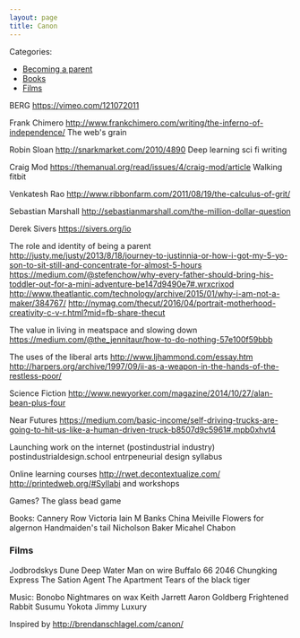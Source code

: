 ```yaml
---
layout: page
title: Canon
---
```


Categories:

<ul>
<li><a href="#parenting">Becoming a parent</a></li>
<li><a href="#books">Books</a></li>
<li><a href="#films">Films</a></li>
</ul>

BERG
https://vimeo.com/121072011


Frank Chimero
http://www.frankchimero.com/writing/the-inferno-of-independence/
The web's grain

Robin Sloan
http://snarkmarket.com/2010/4890
Deep learning sci fi writing

Craig Mod
https://themanual.org/read/issues/4/craig-mod/article
Walking fitbit

Venkatesh Rao
http://www.ribbonfarm.com/2011/08/19/the-calculus-of-grit/

Sebastian Marshall
http://sebastianmarshall.com/the-million-dollar-question

Derek Sivers
https://sivers.org/io

The role and identity of being a parent
http://justy.me/justy/2013/8/18/journey-to-justinnia-or-how-i-got-my-5-yo-son-to-sit-still-and-concentrate-for-almost-5-hours
https://medium.com/@stefenchow/why-every-father-should-bring-his-toddler-out-for-a-mini-adventure-be147d9490e7#.wrxcrixod
http://www.theatlantic.com/technology/archive/2015/01/why-i-am-not-a-maker/384767/
http://nymag.com/thecut/2016/04/portrait-motherhood-creativity-c-v-r.html?mid=fb-share-thecut

The value in living in meatspace and slowing down
https://medium.com/@the_jennitaur/how-to-do-nothing-57e100f59bbb

The uses of the liberal arts
http://www.ljhammond.com/essay.htm
http://harpers.org/archive/1997/09/ii-as-a-weapon-in-the-hands-of-the-restless-poor/

Science Fiction
http://www.newyorker.com/magazine/2014/10/27/alan-bean-plus-four

Near Futures
https://medium.com/basic-income/self-driving-trucks-are-going-to-hit-us-like-a-human-driven-truck-b8507d9c5961#.mpb0xhvt4

Launching work on the internet (postindustrial industry)
postindustrialdesign.school
entrpeneurial design syllabus

Online learning courses
http://rwet.decontextualize.com/
http://printedweb.org/#Syllabi and workshops

Games?
The glass bead game

Books:
Cannery Row
Victoria
Iain M Banks
China Meiville
Flowers for algernon
Handmaiden's tail
Nicholson Baker
Micahel Chabon

<h3 id="films">Films</h3>
Jodbrodskys Dune
Deep Water
Man on wire
Buffalo 66
2046
Chungking Express
The Sation Agent
The Apartment
Tears of the black tiger

Music:
Bonobo
Nightmares on wax
Keith Jarrett
Aaron Goldberg
Frightened Rabbit
Susumu Yokota
Jimmy Luxury


Inspired by http://brendanschlagel.com/canon/